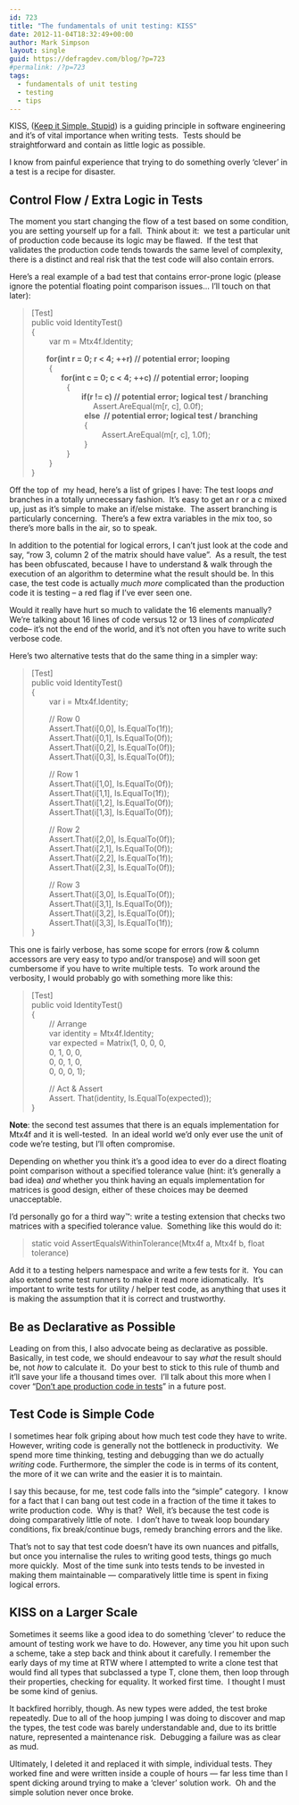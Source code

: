 ```yaml
---
id: 723
title: "The fundamentals of unit testing: KISS"
date: 2012-11-04T18:32:49+00:00
author: Mark Simpson
layout: single
guid: https://defragdev.com/blog/?p=723
#permalink: /?p=723
tags:
  - fundamentals of unit testing
  - testing
  - tips
---
```

KISS, ([Keep it Simple, Stupid](http://en.wikipedia.org/wiki/KISS_principle)) is a guiding principle in software engineering and it&#8217;s of vital importance when writing tests.&#160; Tests should be straightforward and contain as little logic as possible.&#160; 

I know from painful experience that trying to do something overly &#8216;clever&#8217; in a test is a recipe for disaster.

## Control Flow / Extra Logic in Tests

The moment you start changing the flow of a test based on some condition, you are setting yourself up for a fall.&#160; Think about it:&#160; we test a particular unit of production code because its logic may be flawed.&#160; If the test that validates the production code tends towards the same level of complexity, there is a distinct and real risk that the test code will also contain errors.

Here&#8217;s a real example of a bad test that contains error-prone logic (please ignore the potential floating point comparison issues… I’ll touch on that later):

> [Test]  
> public void IdentityTest()  
> {  
> &#160;&#160;&#160;&#160;&#160;&#160;&#160; var m = Mtx4f.Identity;
> 
> **&#160;&#160;&#160;&#160;&#160;&#160;&#160; for(int r = 0; r < 4; ++r) // potential error; looping**  
> &#160;&#160;&#160;&#160;&#160;&#160;&#160; {  
> **&#160;&#160;&#160;&#160;&#160;&#160;&#160;&#160;&#160;&#160;&#160;&#160;&#160;&#160;&#160; for(int c = 0; c < 4; ++c) // potential error; looping**  
> &#160;&#160;&#160;&#160;&#160;&#160;&#160;&#160;&#160;&#160;&#160;&#160;&#160;&#160;&#160; {  
> &#160;&#160;&#160;&#160;&#160;&#160;&#160;&#160;&#160;&#160;&#160;&#160;&#160;&#160;&#160; **&#160;&#160;&#160;&#160;&#160;&#160;&#160; if(r != c) // potential error; logical test / branching**  
> &#160;&#160;&#160;&#160;&#160;&#160;&#160;&#160;&#160;&#160;&#160;&#160;&#160;&#160;&#160;&#160;&#160;&#160;&#160;&#160;&#160;&#160;&#160;&#160;&#160;&#160;&#160; Assert.AreEqual(m[r, c], 0.0f);  
> &#160;&#160;&#160;&#160;&#160;&#160;&#160;&#160;&#160;&#160;&#160;&#160;&#160;&#160;&#160;&#160;&#160;&#160;&#160;&#160;&#160;&#160;&#160; **else&#160; // potential error; logical test / branching**  
> &#160;&#160;&#160;&#160;&#160;&#160;&#160;&#160;&#160;&#160;&#160;&#160;&#160;&#160;&#160;&#160;&#160;&#160;&#160;&#160;&#160;&#160;&#160; {  
> &#160;&#160;&#160;&#160;&#160;&#160;&#160;&#160;&#160;&#160;&#160;&#160;&#160;&#160;&#160;&#160;&#160;&#160;&#160;&#160;&#160;&#160;&#160;&#160;&#160;&#160;&#160;&#160;&#160;&#160;&#160; Assert.AreEqual(m[r, c], 1.0f);  
> &#160;&#160;&#160;&#160;&#160;&#160;&#160;&#160;&#160;&#160;&#160;&#160;&#160;&#160;&#160;&#160;&#160;&#160;&#160;&#160;&#160;&#160;&#160; }  
> &#160;&#160;&#160;&#160;&#160;&#160;&#160;&#160;&#160;&#160;&#160;&#160;&#160;&#160;&#160; }  
> &#160;&#160;&#160;&#160;&#160;&#160;&#160; }  
> }

<!--more-->

Off the top of&#160; my head, here’s a list of gripes I have: The test loops _and_ branches in a totally unnecessary fashion.&#160; It’s easy to get an r or a c mixed up, just as it’s simple to make an if/else mistake.&#160; The assert branching is particularly concerning.&#160; There’s a few extra variables in the mix too, so there’s more balls in the air, so to speak.&#160; 

In addition to the potential for logical errors, I can’t just look at the code and say, “row 3, column 2 of the matrix should have <x> value”.&#160; As a result, the test has been obfuscated, because I have to understand & walk through the execution of an algorithm to determine what the result should be. In this case, the test code is actually _much more_ complicated than the production code it is testing – a red flag if I’ve ever seen one.

Would it really have hurt so much to validate the 16 elements manually? We&#8217;re talking about 16 lines of code versus 12 or 13 lines of _complicated_ code&#8211; it&#8217;s not the end of the world, and it&#8217;s not often you have to write such verbose code.

Here&#8217;s two alternative tests that do the same thing in a simpler way:

> [Test]  
> public void IdentityTest()  
> {  
> &#160;&#160;&#160;&#160;&#160;&#160;&#160; var i = Mtx4f.Identity;
> 
> &#160;&#160;&#160;&#160;&#160;&#160;&#160; // Row 0  
> &#160;&#160;&#160;&#160;&#160;&#160;&#160; Assert.That(i[0,0], Is.EqualTo(1f));  
> &#160;&#160;&#160;&#160;&#160;&#160;&#160; Assert.That(i[0,1], Is.EqualTo(0f));  
> &#160;&#160;&#160;&#160;&#160;&#160;&#160; Assert.That(i[0,2], Is.EqualTo(0f));  
> &#160;&#160;&#160;&#160;&#160;&#160;&#160; Assert.That(i[0,3], Is.EqualTo(0f));
> 
> &#160;&#160;&#160;&#160;&#160;&#160;&#160; // Row 1  
> &#160;&#160;&#160;&#160;&#160;&#160;&#160; Assert.That(i[1,0], Is.EqualTo(0f));  
> &#160;&#160;&#160;&#160;&#160;&#160;&#160; Assert.That(i[1,1], Is.EqualTo(1f));  
> &#160;&#160;&#160;&#160;&#160;&#160;&#160; Assert.That(i[1,2], Is.EqualTo(0f));  
> &#160;&#160;&#160;&#160;&#160;&#160;&#160; Assert.That(i[1,3], Is.EqualTo(0f));
> 
> &#160;&#160;&#160;&#160;&#160;&#160;&#160; // Row 2  
> &#160;&#160;&#160;&#160;&#160;&#160;&#160; Assert.That(i[2,0], Is.EqualTo(0f));  
> &#160;&#160;&#160;&#160;&#160;&#160;&#160; Assert.That(i[2,1], Is.EqualTo(0f));  
> &#160;&#160;&#160;&#160;&#160;&#160;&#160; Assert.That(i[2,2], Is.EqualTo(1f));  
> &#160;&#160;&#160;&#160;&#160;&#160;&#160; Assert.That(i[2,3], Is.EqualTo(0f));
> 
> &#160;&#160;&#160;&#160;&#160;&#160;&#160; // Row 3  
> &#160;&#160;&#160;&#160;&#160;&#160;&#160; Assert.That(i[3,0], Is.EqualTo(0f));  
> &#160;&#160;&#160;&#160;&#160;&#160;&#160; Assert.That(i[3,1], Is.EqualTo(0f));  
> &#160;&#160;&#160;&#160;&#160;&#160;&#160; Assert.That(i[3,2], Is.EqualTo(0f));  
> &#160;&#160;&#160;&#160;&#160;&#160;&#160; Assert.That(i[3,3], Is.EqualTo(1f));  
> }

This one is fairly verbose, has some scope for errors (row & column accessors are very easy to typo and/or transpose) and will soon get cumbersome if you have to write multiple tests.&#160; To work around the verbosity, I would probably go with something more like this:

> [Test]  
> public void IdentityTest()  
> {  
> &#160;&#160;&#160;&#160;&#160;&#160;&#160; // Arrange  
> &#160;&#160;&#160;&#160;&#160;&#160;&#160; var identity = Mtx4f.Identity;&#160;  
> &#160;&#160;&#160;&#160;&#160;&#160;&#160; var expected = Matrix(1, 0, 0, 0,  
> &#160;&#160;&#160;&#160;&#160;&#160;&#160; 0, 1, 0, 0,  
> &#160;&#160;&#160;&#160;&#160;&#160;&#160; 0, 0, 1, 0,  
> &#160;&#160;&#160;&#160;&#160;&#160;&#160; 0, 0, 0, 1);
> 
> &#160;&#160;&#160;&#160;&#160;&#160;&#160; // Act & Assert  
> &#160;&#160;&#160;&#160;&#160;&#160;&#160; Assert. That(identity, Is.EqualTo(expected));  
> }

**Note**: the second test assumes that there is an equals implementation for Mtx4f and it is well-tested.&#160; In an ideal world we’d only ever use the unit of code we’re testing, but I’ll often compromise.&#160; 

Depending on whether you think it’s a good idea to ever do a direct floating point comparison without a specified tolerance value (hint: it’s generally a bad idea) _and_ whether you think having an equals implementation for matrices is good design, either of these choices may be deemed unacceptable.&#160; 

I’d personally go for a third way™: write a testing extension that checks two matrices with a specified tolerance value.&#160; Something like this would do it:

> static void AssertEqualsWithinTolerance(Mtx4f a, Mtx4f b, float tolerance)

Add it to a testing helpers namespace and write a few tests for it.&#160; You can also extend some test runners to make it read more idiomatically.&#160; It’s important to write tests for utility / helper test code, as anything that uses it is making the assumption that it is correct and trustworthy.

## Be as Declarative as Possible

Leading on from this, I also advocate being as declarative as possible.&#160; Basically, in test code, we should endeavour to say _what_ the result should be, not _how_ to calculate it.&#160; Do your best to stick to this rule of thumb and it’ll save your life a thousand times over.&#160; I’ll talk about this more when I cover “[Don’t ape production code in tests](?p=731)” in a future post.

## Test Code is Simple Code

I sometimes hear folk griping about how much test code they have to write.&#160; However, writing code is generally not the bottleneck in productivity.&#160; We spend more time thinking, testing and debugging than we do actually _writing_ code. Furthermore, the simpler the code is in terms of its content, the more of it we can write and the easier it is to maintain. 

I say this because, for me, test code falls into the “simple” category.&#160; I know for a fact that I can bang out test code in a fraction of the time it takes to write production code.&#160; Why is that?&#160; Well, it’s because the test code is doing comparatively little of note.&#160; I don’t have to tweak loop boundary conditions, fix break/continue bugs, remedy branching errors and the like.&#160; 

That’s not to say that test code doesn’t have its own nuances and pitfalls, but once you internalise the rules to writing good tests, things go much more quickly.&#160; Most of the time sunk into tests tends to be invested in making them maintainable &#8212; comparatively little time is spent in fixing logical errors.&#160; 

## KISS on a Larger Scale

Sometimes it seems like a good idea to do something &#8216;clever&#8217; to reduce the amount of testing work we have to do. However, any time you hit upon such a scheme, take a step back and think about it carefully. I remember the early days of my time at RTW where I attempted to write a clone test that would find all types that subclassed a type T, clone them, then loop through their properties, checking for equality. It worked first time.&#160; I thought I must be some kind of genius. 

It backfired horribly, though. As new types were added, the test broke repeatedly. Due to all of the hoop jumping I was doing to discover and map the types, the test code was barely understandable and, due to its brittle nature, represented a maintenance risk.&#160; Debugging a failure was as clear as mud.

Ultimately, I deleted it and replaced it with simple, individual tests. They worked fine and were written inside a couple of hours &#8212; far less time than I spent dicking around trying to make a &#8216;clever&#8217; solution work.&#160; Oh and the simple solution never once broke.